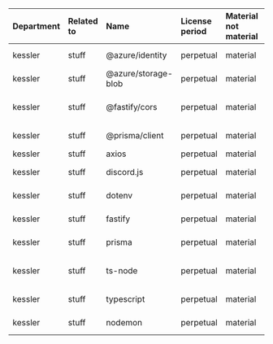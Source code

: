 | Department | Related to | Name                | License period | Material not material | License type | Link                                              | Remote version | Installed version | Defined version | Author                                                   |
| :--------- | :--------- | :------------------ | :------------- | :-------------------- | :----------- | :------------------------------------------------ | :------------- | :---------------- | :-------------- | :------------------------------------------------------- |
| kessler    | stuff      | @azure/identity     | perpetual      | material              | MIT          | git+https://github.com/Azure/azure-sdk-for-js.git | 3.1.4          | 3.1.4             | ^3.1.3          | Microsoft Corporation                                    |
| kessler    | stuff      | @azure/storage-blob | perpetual      | material              | MIT          | git+https://github.com/Azure/azure-sdk-for-js.git | 12.14.0        | 12.14.0           | ^12.13.0        | Microsoft Corporation                                    |
| kessler    | stuff      | @fastify/cors       | perpetual      | material              | MIT          | git+https://github.com/fastify/fastify-cors.git   | 8.2.1          | 8.2.1             | ^8.2.1          | Tomas Della Vedova - @delvedor (http://delved.org)       |
| kessler    | stuff      | @prisma/client      | perpetual      | material              | Apache-2.0   | git+https://github.com/prisma/prisma.git          | 4.13.0         | 4.13.0            | ^4.11.0         | Tim Suchanek <suchanek@prisma.io>                        |
| kessler    | stuff      | axios               | perpetual      | material              | MIT          | git+https://github.com/axios/axios.git            | 1.3.6          | 1.3.6             | ^1.3.4          | Matt Zabriskie                                           |
| kessler    | stuff      | discord.js          | perpetual      | material              | Apache-2.0   | https://github.com/discordjs/discord.js.git       | 14.9.0         | 14.9.0            | ^14.8.0         | n/a                                                      |
| kessler    | stuff      | dotenv              | perpetual      | material              | BSD-2-Clause | git://github.com/motdotla/dotenv.git              | 16.0.3         | 16.0.3            | ^16.0.3         | n/a                                                      |
| kessler    | stuff      | fastify             | perpetual      | material              | MIT          | git+https://github.com/fastify/fastify.git        | 4.15.0         | 4.15.0            | ^4.15.0         | Matteo Collina <hello@matteocollina.com>                 |
| kessler    | stuff      | prisma              | perpetual      | material              | Apache-2.0   | git+https://github.com/prisma/prisma.git          | 4.13.0         | 4.13.0            | ^4.11.0         | Tim Suchanek <suchanek@prisma.io>                        |
| kessler    | stuff      | ts-node             | perpetual      | material              | MIT          | git://github.com/TypeStrong/ts-node.git           | 10.9.1         | 10.9.1            | ^10.9.1         | Blake Embrey hello@blakeembrey.com http://blakeembrey.me |
| kessler    | stuff      | typescript          | perpetual      | material              | Apache-2.0   | git+https://github.com/Microsoft/TypeScript.git   | 5.0.4          | 5.0.4             | ^5.0.2          | Microsoft Corp.                                          |
| kessler    | stuff      | nodemon             | perpetual      | material              | MIT          | git+https://github.com/remy/nodemon.git           | 2.0.22         | 2.0.22            | ^2.0.22         | Remy Sharp https://github.com/remy                       |

